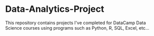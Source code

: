 # Data-Analytics-Project
This repository contains projects I've completed for DataCamp Data Science courses using programs such as Python, R, SQL, Excel, etc...
